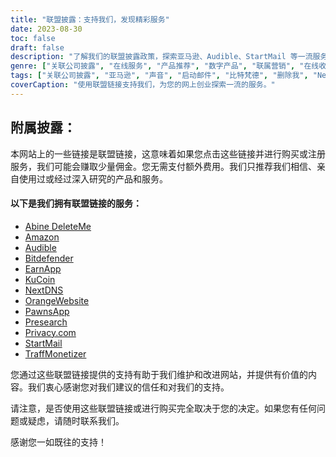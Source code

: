 ```yaml
---
title: "联盟披露：支持我们，发现精彩服务"
date: 2023-08-30
toc: false
draft: false
description: "了解我们的联盟披露政策，探索亚马逊、Audible、StartMail 等一流服务。"
genre: ["关联公司披露", "在线服务", "产品推荐", "数字产品", "联属营销", "在线收入", "网站货币化", "网上赚钱", "网络营销", "透明度"]
tags: ["关联公司披露", "亚马逊", "声音", "启动邮件", "比特梵德", "删除我", "NextDNS", "棋子应用程序", "流量管理器", "EarnApp", "预研究", "橙色网站", "网上赚钱", "产品推荐", "数字产品", "在线服务", "货币化", "网站收入", "附属机构", "网赚", "透明度", "网络营销", "在线业务", "盈利披露", "关联链接", "支持我们", "收入潜力", "财政支持", "商业伙伴关系", "值得信赖的建议", "增强读者能力"]
coverCaption: "使用联盟链接支持我们，为您的网上创业探索一流的服务。"
---
```


## **附属披露：**

本网站上的一些链接是联盟链接，这意味着如果您点击这些链接并进行购买或注册服务，我们可能会赚取少量佣金。您无需支付额外费用。我们只推荐我们相信、亲自使用过或经过深入研究的产品和服务。

#### 以下是我们拥有联盟链接的服务：

- [Abine DeleteMe](https://joindeleteme.com/refer?coupon=RFR-40867-7DWHR4)
- [Amazon](https://amzn.to/47bpscS)
- [Audible](https://amzn.to/3O5yM9p)
- [Bitdefender](https://bitdefender.f9tmep.net/k0Wq1n)
- [EarnApp](https://earnapp.com/i/c1dllee)
- [KuCoin](https://www.kucoin.com/r/af/QBSSSM2W)
- [NextDNS](https://nextdns.io/?from=37pk8rg9)
- [OrangeWebsite](https://affiliate.orangewebsite.com/idevaffiliate.php?id=12501_0_1_5)
- [PawnsApp](https://pawns.app/?r=2092802)
- [Presearch](https://presearch.com/signup?rid=4754563)
- [Privacy.com](https://app.privacy.com/join/SU86Y)
- [StartMail](https://www.startmail.com/en/partner/?ref=sos&tap_s=3999900-469b6c&tm_undefined=undefined)
- [TraffMonetizer](https://traffmonetizer.com/?aff=242022)

您通过这些联盟链接提供的支持有助于我们维护和改进网站，并提供有价值的内容。我们衷心感谢您对我们建议的信任和对我们的支持。

请注意，是否使用这些联盟链接或进行购买完全取决于您的决定。如果您有任何问题或疑虑，请随时联系我们。

感谢您一如既往的支持！
